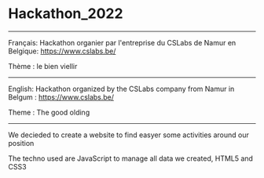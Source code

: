 # Hackathon_2022

---

Français:
Hackathon organier par l'entreprise du CSLabs de Namur en Belgique: https://www.cslabs.be/

Thème : le bien viellir 

---

English:
Hackathon organized by the CSLabs company from Namur in Belgum : https://www.cslabs.be/

Theme : The good olding

---

We decieded to create a website to find easyer some activities around our position

The techno used are JavaScript to manage all data we created, HTML5 and CSS3
